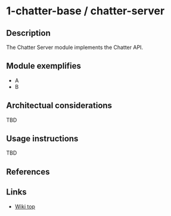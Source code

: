 # 1-chatter-base / chatter-server

## Description
The Chatter Server module implements the Chatter API.

## Module exemplifies
* A
* B

## Architectual considerations
TBD

## Usage instructions
TBD

## References


## Links
* [Wiki top](/pulsar/rs/se.dse.pulsar.devtools.wiki.api.Wiki/index)